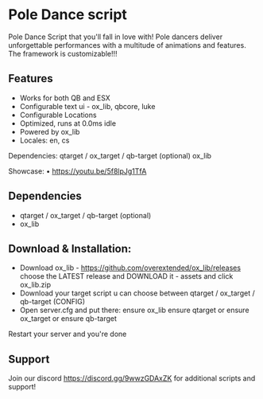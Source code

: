 # Pole Dance script
Pole Dance Script that you'll fall in love with! Pole dancers deliver unforgettable performances with a multitude of animations and features. The framework is customizable!!!

## Features 
- Works for both QB and ESX
- Configurable text ui - ox_lib, qbcore, luke
- Configurable Locations
- Optimized, runs at 0.0ms idle
- Powered by ox_lib
- Locales: en, cs

Dependencies: qtarget / ox_target / qb-target (optional) ox_lib

Showcase: • https://youtu.be/5f8lpJg1TfA

## Dependencies

- qtarget / ox_target / qb-target (optional)
- ox_lib

## Download & Installation:

- Download ox_lib - https://github.com/overextended/ox_lib/releases choose the LATEST release and DOWNLOAD it - assets and click ox_lib.zip
- Download your target script u can choose between qtarget / ox_target / qb-target (CONFIG)
- Open server.cfg and put there: ensure ox_lib ensure qtarget or ensure ox_target or ensure qb-target

Restart your server and you're done

## Support
Join our discord https://discord.gg/9wwzGDAxZK for additional scripts and support!
